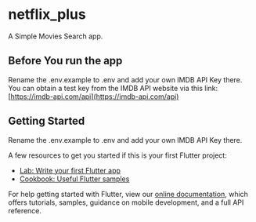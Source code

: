 # netflix_plus

A Simple Movies Search app.

## Before You run the app

Rename the .env.example to .env and add your own IMDB API Key there.
You can obtain a test key from the IMDB API website via this link: [https://imdb-api.com/api](https://imdb-api.com/api)


## Getting Started

Rename the .env.example to .env and add your own IMDB API Key there.

A few resources to get you started if this is your first Flutter project:

- [Lab: Write your first Flutter app](https://flutter.dev/docs/get-started/codelab)
- [Cookbook: Useful Flutter samples](https://flutter.dev/docs/cookbook)

For help getting started with Flutter, view our
[online documentation](https://flutter.dev/docs), which offers tutorials,
samples, guidance on mobile development, and a full API reference.
